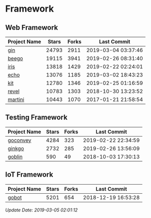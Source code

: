 # Framework

## Web Framework

| Project Name | Stars | Forks | Last Commit |
| ------------ | ----- | ----- | ----------- |
| [gin](https://github.com/gin-gonic/gin) | 24793 | 2911 | 2019-03-04 03:37:46 |
| [beego](https://github.com/astaxie/beego) | 19115 | 3941 | 2019-02-26 08:31:40 |
| [iris](https://github.com/kataras/iris) | 13818 | 1429 | 2019-02-22 02:24:01 |
| [echo](https://github.com/labstack/echo) | 13076 | 1185 | 2019-03-02 18:43:23 |
| [kit](https://github.com/go-kit/kit) | 12780 | 1346 | 2019-02-25 01:16:59 |
| [revel](https://github.com/revel/revel) | 10783 | 1303 | 2018-10-30 13:23:52 |
| [martini](https://github.com/go-martini/martini) | 10443 | 1070 | 2017-01-21 21:58:54 |

## Testing Framework

| Project Name | Stars | Forks | Last Commit |
| ------------ | ----- | ----- | ----------- |
| [goconvey](https://github.com/smartystreets/goconvey) | 4284 | 323 | 2019-02-22 22:34:59 |
| [ginkgo](https://github.com/onsi/ginkgo) | 2732 | 285 | 2019-02-26 13:56:09 |
| [goblin](https://github.com/franela/goblin) | 590 | 49 | 2018-10-03 17:30:13 |

## IoT Framework

| Project Name | Stars | Forks | Last Commit |
| ------------ | ----- | ----- | ----------- |
| [gobot](https://github.com/hybridgroup/gobot) | 5201 | 654 | 2018-12-19 16:53:28 |

*Update Date: 2019-03-05 02:01:12*